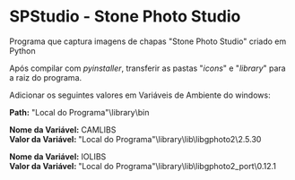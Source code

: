 # SPStudio - Stone Photo Studio
Programa que captura imagens de chapas "Stone Photo Studio" criado em Python

Após compilar com <i>pyinstaller</i>, transferir as pastas "<i>icons</i>" e "<i>library</i>" para a raiz do programa.

Adicionar os seguintes valores em Variáveis de Ambiente do windows:

<b>Path:</b> "Local do Programa"\library\bin

<b>Nome da Variável:</b> CAMLIBS </br>
<b>Valor da Variável: </b> "Local do Programa"\library\lib\libgphoto2\2.5.30

<b>Nome da Variável:</b> IOLIBS </br>
<b>Valor da Variável: </b> "Local do Programa"\library\lib\libgphoto2_port\0.12.1

